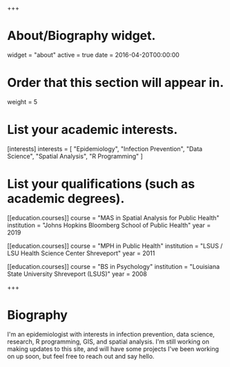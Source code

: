 +++
# About/Biography widget.
widget = "about"
active = true
date = 2016-04-20T00:00:00

# Order that this section will appear in.
weight = 5

# List your academic interests.
[interests]
  interests = [
    "Epidemiology",
    "Infection Prevention",
    "Data Science",
    "Spatial Analysis",
    "R Programming"
  ]

# List your qualifications (such as academic degrees).
[[education.courses]]
  course = "MAS in Spatial Analysis for Public Health"
  institution = "Johns Hopkins Bloomberg School of Public Health"
  year = 2019

[[education.courses]]
  course = "MPH in Public Health"
  institution = "LSUS / LSU Health Science Center Shreveport"
  year = 2011

[[education.courses]]
  course = "BS in Psychology"
  institution = "Louisiana State University Shreveport (LSUS)"
  year = 2008

 
+++

# Biography

I'm an epidemiologist with interests in infection prevention, data science, research, R programming, GIS, and spatial analysis. I'm still working on making updates to this site, and will have some projects I've been working on up soon, but feel free to reach out and say hello. 
